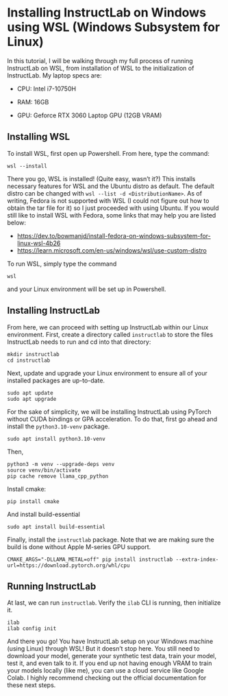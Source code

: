 # Installing InstructLab on Windows using WSL (Windows Subsystem for Linux)

In this tutorial, I will be walking through my full process of running InstructLab on WSL, from installation of WSL to the initialization of InstructLab. My laptop specs are:

- CPU: Intel i7-10750H

- RAM: 16GB

- GPU: Geforce RTX 3060 Laptop GPU (12GB VRAM)


## Installing WSL

To install WSL, first open up Powershell. From here, type the command:

```
wsl --install
```

There you go, WSL is installed! (Quite easy, wasn’t it?) This installs necessary features for WSL and the Ubuntu distro as default. The default distro can be changed with `wsl --list -d <DistributionName>`. As of writing, Fedora is not supported with WSL (I could not figure out how to obtain the tar file for it) so I just proceeded with using Ubuntu. If you would still like to install WSL with Fedora, some links that may help you are listed below:	
- https://dev.to/bowmanjd/install-fedora-on-windows-subsystem-for-linux-wsl-4b26
- https://learn.microsoft.com/en-us/windows/wsl/use-custom-distro

To run WSL, simply type the command

```
wsl
```

and your Linux environment will be set up in Powershell.

## Installing InstructLab 
From here, we can proceed with setting up InstructLab within our Linux environment. First, create a directory called `instructlab` to store the files InstructLab needs to run and cd into that directory:

```	
mkdir instructlab
cd instructlab
```

Next, update and upgrade your Linux environment to ensure all of your installed packages are up-to-date.

```
sudo apt update
sudo apt upgrade
```

For the sake of simplicity, we will be installing InstructLab using PyTorch without CUDA bindings or GPA acceleration. To do that, first go ahead and install the `python3.10-venv` package.

```
sudo apt install python3.10-venv
```

Then,

```
python3 -m venv --upgrade-deps venv
source venv/bin/activate
pip cache remove llama_cpp_python
```

Install cmake:

```
pip install cmake
```

And install build-essential

```
sudo apt install build-essential
```

Finally, install the `instructlab` package. Note that we are making sure the build is done without Apple M-series GPU support.

```
CMAKE_ARGS="-DLLAMA_METAL=off" pip install instructlab --extra-index-url=https://download.pytorch.org/whl/cpu
```

## Running InstructLab
At last, we can run `instructlab`. Verify the `ilab` CLI is running, then initialize it.

```
ilab
ilab config init
```

And there you go! You have InstructLab setup on your Windows machine (using Linux) through WSL! But it doesn’t stop here. You still need to download your model, generate your synthetic test data, train your model, test it, and even talk to it. If you end up not having enough VRAM to train your models locally (like me), you can use a cloud service like Google Colab. I highly recommend checking out the official documentation for these next steps. 
